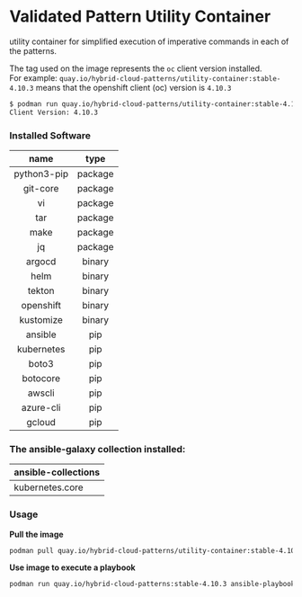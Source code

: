 # Validated Pattern Utility Container 

utility container for simplified execution of imperative commands in each of the patterns.

The tag used on the image represents the `oc` client version installed. <br/>
For example: `quay.io/hybrid-cloud-patterns/utility-container:stable-4.10.3` means that the openshift client (oc) version is `4.10.3`

```bash
$ podman run quay.io/hybrid-cloud-patterns/utility-container:stable-4.10.3` oc version 
Client Version: 4.10.3
```

### Installed Software

|    name     |  type   |
|:-----------:|:-------:|
| python3-pip | package |
|  git-core   | package |
|     vi      | package |
|     tar     | package |
|    make     | package |
|     jq      | package |
|   argocd    | binary  |
|    helm     | binary  |
|   tekton    | binary  |
|  openshift  | binary  |
|  kustomize  | binary  |
|   ansible   |   pip   |
| kubernetes  |   pip   |
|    boto3    |   pip   |
|  botocore   |   pip   |
|   awscli    |   pip   |
|  azure-cli  |   pip   |
|   gcloud    |   pip   |


### The ansible-galaxy collection installed:
| ansible-collections |
| ------------------- |
| kubernetes.core |

### Usage
**Pull the image**
```bash
podman pull quay.io/hybrid-cloud-patterns/utility-container:stable-4.10.3
```

**Use image to execute a playbook**
```bash
podman run quay.io/hybrid-cloud-patterns:stable-4.10.3 ansible-playbook <playbook>.yml 
```
